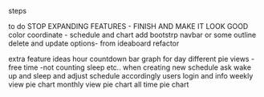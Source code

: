 steps

to do
  STOP EXPANDING FEATURES - FINISH AND MAKE IT LOOK GOOD
  color coordinate - schedule and chart
  add bootstrp navbar or some outline
  delete and update options- from ideaboard
  refactor

extra feature ideas
  hour countdown bar graph for day
  different pie views - free time -not counting sleep etc..
  when creating new schedule ask wake up and sleep and adjust schedule accordingly
  users login and info
  weekly view pie chart
  monthly view pie chart
  all time pie chart
